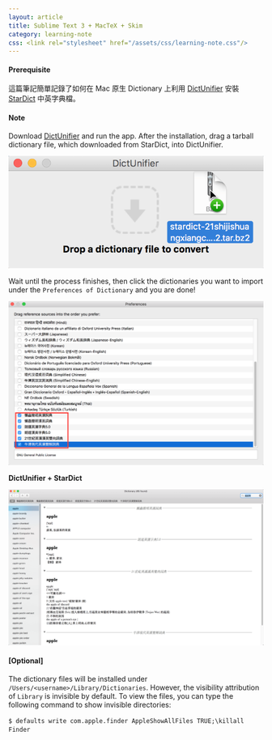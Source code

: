 ```yaml
---
layout: article
title: Sublime Text 3 + MacTeX + Skim
category: learning-note
css: <link rel="stylesheet" href="/assets/css/learning-note.css"/>
---
```


#### Prerequisite

這篇筆記簡單記錄了如何在 Mac 原生 Dictionary 上利用 [DictUnifier](https://github.com/jjgod/mac-dictionary-kit) 安裝 [StarDict](http://download.huzheng.org/) 中英字典檔。

#### Note

Download [DictUnifier](https://github.com/jjgod/mac-dictionary-kit) and run the app. After the installation, drag a tarball dictionary file, which downloaded from StarDict, into DictUnifier.

![mac_dict](/images/mac_dict.png)

Wait until the process finishes, then click the dictionaries you want to import under the `Preferences of Dictionary` and you are done!

![mac_dict01](/images/mac_dict01.png)

**DictUnifier + StarDict**

![mac_dict02](/images/mac_dict02.png)

#### [Optional]

The dictionary files will be installed under `/Users/<username>/Library/Dictionaries`. However, the visibility attribution of `Library` is invisible by default. To view the files, you can type the following command to show invisible directories:

`$ defaults write com.apple.finder AppleShowAllFiles TRUE;\killall Finder`
